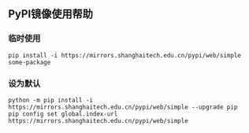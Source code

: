 ## PyPI镜像使用帮助

### 临时使用

```
pip install -i https://mirrors.shanghaitech.edu.cn/pypi/web/simple some-package
```

### 设为默认

```
python -m pip install -i https://mirrors.shanghaitech.edu.cn/pypi/web/simple --upgrade pip
pip config set global.index-url https://mirrors.shanghaitech.edu.cn/pypi/web/simple
```